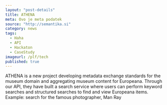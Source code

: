 ```yaml
---
layout: "post-details"
title: ATHENA
meta: Ovo je meta podatek
source: "http://semantika.si"
category: news
tags: 
  - Haha
  - API
  - Hackaton
  - CaseStudy
imageurl: /plf/tech
published: true
---
```


<p>ATHENA is a new project developing metadata exchange standards for the museum domain and aggregating museum content for Europeana. Through our API, they have built a search service where users can perform keyword searches and structured searches to find and view Europeana items. Example: search for the famous photographer, Man Ray</p>